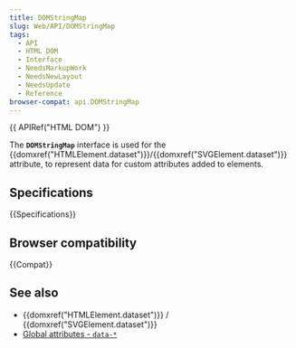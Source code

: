 ```yaml
---
title: DOMStringMap
slug: Web/API/DOMStringMap
tags:
  - API
  - HTML DOM
  - Interface
  - NeedsMarkupWork
  - NeedsNewLayout
  - NeedsUpdate
  - Reference
browser-compat: api.DOMStringMap
---
```

{{ APIRef("HTML DOM") }}

The **`DOMStringMap`** interface is used for the {{domxref("HTMLElement.dataset")}}/{{domxref("SVGElement.dataset")}} attribute, to represent data for custom attributes added to elements.

## Specifications

{{Specifications}}

## Browser compatibility

{{Compat}}

## See also

- {{domxref("HTMLElement.dataset")}} / {{domxref("SVGElement.dataset")}}
- [Global attributes - `data-*`](/en-US/docs/Web/HTML/Global_attributes#data-)
